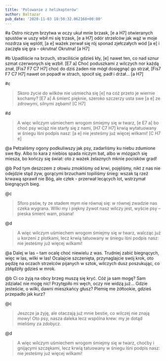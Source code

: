 ```yaml
---
title: 'Polowanie z helikopterów'
author: Baltazar
pub_date: '2020-11-03 18:50:32.062168+00:00'
---
```


#a
Ostro niczym brzytwa  w oczy ukuł mnie brzask,	[e a H7]
otwieranych spustów w uszy wbił mi się trzask,		[e a H7]
odór strzelców jak wąż w moje nozdrza się wplótł,	[a e]
ważek zerwał się rój sponad zjełczałych wód		[a e]
i zaczęła się gra – okrutna! Okrutna!			[a H7]

#b
Upadliście na brzuch, straciliście gdzieś kły,		[e]
nawet ten, co nad sznur szmat czerwonych się wzbił.	[E7 a]
Choć poduszkami z wilczych nor każdą znał,		[Fis7 F7 C7 H7]
choć do dziś żaden nie mógł dosięgnąć go strzał,		[Fis7 F7 C7 H7]
nawet on popadł w strach, spocił się, padł i drżał…	[a H7]

#c
>Skoro życie do wilków nie uśmiecha się		[e]
>na cóż przeto je wiernie kochamy?			[E7 a]
>A śmierć pięknie, szeroko szczerzy usta swe		[a e]
>ze zdrowymi, silnymi zębami!			[C H7]

#d
>A więc wilczym uśmiechem wrogom śmiejmy się w twarz,	[e E7 a]
>bo choć psy wciąż nie starły się z nami,			[H7 C7 H7]
>krwią wytatuowany w śniegu lśni podpis nasz:		[a e]
>nie jesteśmy już więcej wilkami!				[C H7 e]

@a
Pełzaliśmy ogony podkuliwszy jak psy, 
zadarliśmy ku niebu zdumione swe łby.
Albo to kara z niebios spada niczym bat,
albo w mózgach się miesza, bo kończy się świat:
oto z ważek żelaznych mknie pocisków grad!

@b
Pod tym deszczem z ołowiu zmokliśmy od krwi,
pojęliśmy, nikt z nas nie odejdzie stąd żyw,
gorącymi brzuchami topiliśmy śnieg:
wszak tą rzeź krwawą sprawił nie Bóg, ale człek -
przerwał lecących lot, wstrzymał biegnących bieg.  

@c
>Sforo psów, ty ze stadem mym nie równaj się:
>w równej zwadzie nas czeka wygrana.
>Wilki my i piękny żywot nasz wilczy jest,
>wyście psy – pieska śmierć wam, pisana!

@d
>A więc wilczym uśmiechem wrogom śmiejmy się w twarz,
>walcząc już u korzeni z plotkami, 
>lecz krwią tatuowany w śniegu lśni podpis nasz:
>nie jesteśmy już więcej wilkami!

@a
Dalej w las – tam ocalę choć niewielu z was.
Trudniej zabić biegnących, więc w las, wilki w las!
Ocalajcie szczenięta, przynaglajcie swój krok,
oto pędzę na oczach strzelców pijanych w sztok,
wilczych dusz poszukując, co zbłądziły gdzieś w mrok.

@b
Ci co żyją na obcy brzeg muszą się kryć.
Cóż ja sam mogę? Sam zdziałać nie mogę nic!
Przytępiło mi węch, oczy nie widzą już...
Gdzie jesteście, o wilki, dawni mieszkańcy głusz?
Plemię me żółtookie, gdzieś przepadło jak kurz?

@c
>Jeszcze ja żyję, ale otaczają już mnie
>bestie, co wilczej nie znają mowy!
>Oto psy, nasza daleka lecz wspólna krew:
>my je dotąd mieliśmy za zdobycz.

@d
>A więc wilczym uśmiechem wrogom śmiejmy się w twarz,
>choćby i gnijącymi szczękami,
>lecz krwią tatuowany w śniegu lśni podpis nasz:
>nie jesteśmy już więcej wilkami!
